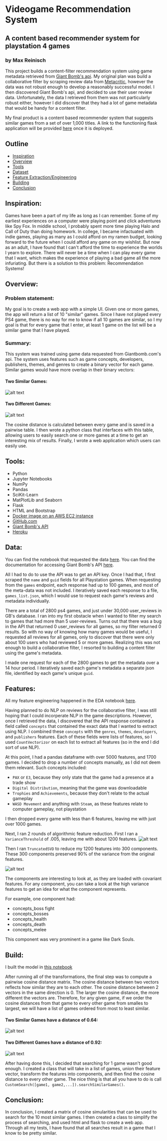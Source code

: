 # Videogame Recommendation System
## A content based recommender system for playstation 4 games
### by Max Reinisch

This project builds a content-filter recommendation system using game metadata retrieved from [Giant Bomb's api](https://www.giantbomb.com/api/).  My original plan was build a collaborative filter by scraping review data from [Metacritic](http://www.metacritic.com/game), however the data was not robust enough to develop a reasonably successful model.  I then discovered Giant Bomb's api, and decided to use their user review data.  Unfortunately, the data I retrieved from them was not particularly robust either, however I did discover that they had a lot of game metadata that would be handy for a content filter.  

My final product is a content based recommender system that suggests similar games from a set of over 1,000 titles.  A link to the functioning flask application will be provided [here](#) once it is deployed. 

## Outline
- [Inspiration](#inspiration)
- [Overview](#overview)
- [Tools](#tools)
- [Dataset](#data)
- [Feature Extraction/Engineering](#features)
- [Building](#build)
- [Conclusion](#conclusion)


<a id='inspiration'></a>
## Inspiration:
Games have been a part of my life as long as I can remember.  Some of my earliest experiences on a computer were playing point and click adventures like Spy Fox.  In middle school, I probably spent more time playing Halo and Call of Duty than doing homework.  In college, I became infactuated with indie games, playing as many as I could afford on my ramen budget, looking forward to the future when I could afford any game on my wishlist.  But now as an adult, I have found that I can't afford the time to experience the worlds I yearn to explore.  There will never be a time when I can play every game that I want, which makes the experience of playing a bad game all the more infuriating.  But there is a solution to this problem: Recommendation Systems!

<a id='intro'></a>
## Overview:
### Problem statement:
My goal is to create a web app with a simple UI.  Given one or more games, the app will return a list of 10 "similar" games.  Since I have not played every PS4 game, there is no way for me to know if all 10 games are similar, so I my goal is that for every game that I enter, at least 1 game on the list will be a similar game that I have played.  

### Summary:
This system was trained using game data requested from Giantbomb.com's api.  The system uses features such as game concepts, developers, publishers, themes, and genres to create a binary vector for each game.  Similar games would have more overlap in their binary vectors:

#### Two Similar Games:
![alt text](figures/venn_TombRaider_Uncharted4.png "Two Similar Games")

#### Two Different Games:
![alt text](figures/venn_StreetFighterV_RocketLeague.png "Two Different Games")


The cosine distance is calculated between every game and is saved in a pairwise table.  I then wrote a python class that interfaces with this table, allowing users to easily search one or more games at a time to get an interesting mix of results.  Finally, I wrote a web application which users can easily use.  


<a id='tools'></a>
## Tools:

* Python
* Jupyter Notebooks
* NumPy
* Pandas
* SciKit-Learn
* MatPlotLib and Seaborn
* Flask
* HTML and Bootstrap
* [Docker image on an AWS EC2 instance](https://aws.amazon.com/) 
* [GitHub.com](https://github.com/)
* [Giant Bomb's API](https://www.giantbomb.com/api/)
* [Heroku](https://www.heroku.com/)

<a id='data'></a>
## Data:
You can find the notebook that requested the data [here](GB_API_Scrape/01_Getting_Data.ipynb).
You can find the documentation for accessing Giant Bomb's API [here](https://www.giantbomb.com/api/documentation#toc-0-16).

All I had to do to use the API was to get an API key.  Once I had that, I first scraped the `name` and `guid` fields for all Playstation games.  When requesting from the `games` endpoint, each response had up to 100 games, and most of the meta-data was not included. I iteratively saved each response to a file, `games_list.json`, which I would use to request each game's reviews and metadata individually. 

There are a total of 2800 ps4 games, and just under 30,000 user_reviews in GB's database.  I ran into my first obstacle when I wanted to filter my search to games that had more than 5 user-reviews. Turns out that there was a bug in the API that returned 0 user_reviews for all games, so my filter returned 0 results. So with no way of knowing how many games would be useful, I requested all reviews for all games, only to discover that there were only about 100 users who had reviewed 5 or more games. Realizing this was not enough to build a collaborative filter, I resorted to building a content filter using the game's metadata.  

I made one request for each of the 2800 games to get the metadata over a 14 hour period.  I iteratively saved each game's metadata a separate json file, identified by each game's unique `guid`.

<a id='features'></a>
## Features:
All my feature engineering happened in the EDA notebook [here](/02.2_Metadata_EDA.ipynb).

Having planned to do NLP on reviews for the collaborative filter, I was still hoping that I could incorperate NLP in the game descriptions.  However, once I retrieved the data, I discovered that the API response contained a field called `concepts` that contained the exact data that I wanted to extract using NLP.  I combined these `concepts` with the `genres`, `themes`, `developers`, and `publishers` features.  Each of these fields were lists of features, so I used `CountVectorizor` on each list to extract all features (so in the end I did sort of use NLP).  

At this point, I had a pandas dataframe with over 5000 features, and 1700 games.  I decided to drop a number of concepts manually, as I did not deem them relevant.  Such concepts included:
* `PAX` or `E3`, because they only state that the game had a presence at a trade show
* `Digital Distribution`, meaning that the game was downloadable
* `Trophies` and `Achievements`, because they don't relate to the actual gameplay
* `WASD Movement` and anything with `Steam`, as these features relate to computer gameplay, not playstation

I then dropped every game with less than 6 features, leaving me with just over 1000 games.  

Next, I ran 2 rounds of algorithmic feature reduction. First I ran a `VarianceThreshold` of .005, leaving me with about 1200 features.
![alt text](figures/num_feats.png "Number of features per game")

Then I ran `TruncatedSVD` to reduce my 1200 features into 300 components.  These 300 components preserved 90% of the variance from the original features.  

![alt text](figures/total_variance.png "Cumulative Sum of Variance per Component")

The components are interesting to look at, as they are loaded with covariant features.  For any component, you can take a look at the high variance features to get an idea for what the component represents.  

For example, one component had:
* concepts_boss fight
* concepts_bosses
* concepts_health
* concepts_death
* concepts_melee

This component was very prominent in a game like Dark Souls.    

<a id='build'></a>
## Build:
I built the model in [this notebook](/03_Build.ipynb)

After running all of the transformations, the final step was to compute a pairwise cosine distance matrix.  The cosine distance between two vectors reflects how similar they are to each other. The cosine distance between 2 vectors in the same direction is 0.  The larger the cosine distance, the more different the vectors are. Therefore, for any given game, if we order the cosine distances from that game to every other game from smalles to largest, we will have a list of games ordered from most to least similar.  

#### Two Similar Games have a distance of 0.64:
![alt text](figures/venn_TombRaider_Uncharted4.png "Two Similar Games")

#### Two Different Games have a distance of 0.92: 
![alt text](figures/venn_StreetFighterV_RocketLeague.png "Two Different Games")

After having done this, I decided that searching for 1 game wasn't good enough. I created a class that will take in a list of games, union their feature vector, transform the features into components, and then find the cosine distance to every other game.  The nice thing is that all you have to do is call `CustomSearch([game1, game2,...]).searchSimilarGames()`.

<a id='conclusion'></a>
## Conclusion:

In conclusion, I created a matrix of cosine simularities that can be used to search for the 10 most similar games.  I then created a class to simplify the process of searching, and used html and flask to create a web app.  Through all my tests, I have found that all searches result in a game that I know to be pretty similar. 